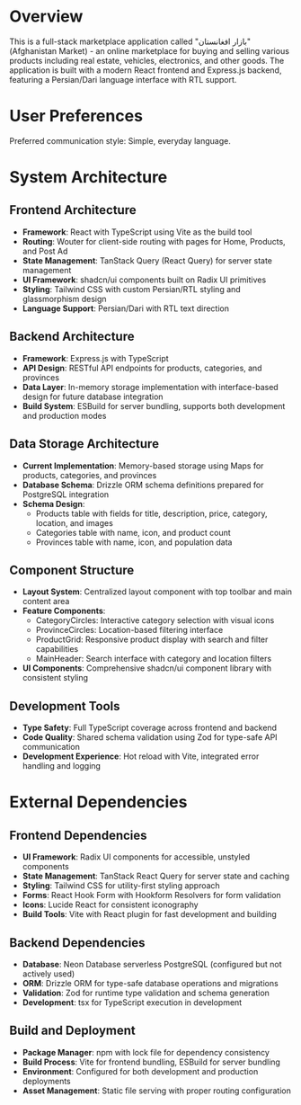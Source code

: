 # Overview

This is a full-stack marketplace application called "بازار افغانستان" (Afghanistan Market) - an online marketplace for buying and selling various products including real estate, vehicles, electronics, and other goods. The application is built with a modern React frontend and Express.js backend, featuring a Persian/Dari language interface with RTL support.

# User Preferences

Preferred communication style: Simple, everyday language.

# System Architecture

## Frontend Architecture
- **Framework**: React with TypeScript using Vite as the build tool
- **Routing**: Wouter for client-side routing with pages for Home, Products, and Post Ad
- **State Management**: TanStack Query (React Query) for server state management
- **UI Framework**: shadcn/ui components built on Radix UI primitives
- **Styling**: Tailwind CSS with custom Persian/RTL styling and glassmorphism design
- **Language Support**: Persian/Dari with RTL text direction

## Backend Architecture
- **Framework**: Express.js with TypeScript
- **API Design**: RESTful API endpoints for products, categories, and provinces
- **Data Layer**: In-memory storage implementation with interface-based design for future database integration
- **Build System**: ESBuild for server bundling, supports both development and production modes

## Data Storage Architecture
- **Current Implementation**: Memory-based storage using Maps for products, categories, and provinces
- **Database Schema**: Drizzle ORM schema definitions prepared for PostgreSQL integration
- **Schema Design**: 
  - Products table with fields for title, description, price, category, location, and images
  - Categories table with name, icon, and product count
  - Provinces table with name, icon, and population data

## Component Structure
- **Layout System**: Centralized layout component with top toolbar and main content area
- **Feature Components**: 
  - CategoryCircles: Interactive category selection with visual icons
  - ProvinceCircles: Location-based filtering interface
  - ProductGrid: Responsive product display with search and filter capabilities
  - MainHeader: Search interface with category and location filters
- **UI Components**: Comprehensive shadcn/ui component library with consistent styling

## Development Tools
- **Type Safety**: Full TypeScript coverage across frontend and backend
- **Code Quality**: Shared schema validation using Zod for type-safe API communication
- **Development Experience**: Hot reload with Vite, integrated error handling and logging

# External Dependencies

## Frontend Dependencies
- **UI Framework**: Radix UI components for accessible, unstyled components
- **State Management**: TanStack React Query for server state and caching
- **Styling**: Tailwind CSS for utility-first styling approach
- **Forms**: React Hook Form with Hookform Resolvers for form validation
- **Icons**: Lucide React for consistent iconography
- **Build Tools**: Vite with React plugin for fast development and building

## Backend Dependencies
- **Database**: Neon Database serverless PostgreSQL (configured but not actively used)
- **ORM**: Drizzle ORM for type-safe database operations and migrations
- **Validation**: Zod for runtime type validation and schema generation
- **Development**: tsx for TypeScript execution in development

## Build and Deployment
- **Package Manager**: npm with lock file for dependency consistency
- **Build Process**: Vite for frontend bundling, ESBuild for server bundling
- **Environment**: Configured for both development and production deployments
- **Asset Management**: Static file serving with proper routing configuration